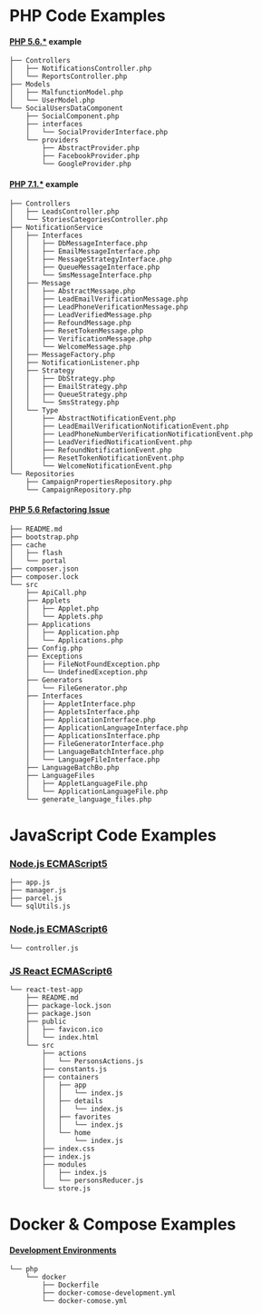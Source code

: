 # PHP Code Examples

#### [PHP 5.6.*](https://github.com/RadikChernyshov/code_example/tree/master/php5.6.*/SocialUsersDataComponent) example
 
```
├── Controllers
│   ├── NotificationsController.php
│   └── ReportsController.php
├── Models
│   ├── MalfunctionModel.php
│   └── UserModel.php
└── SocialUsersDataComponent
    ├── SocialComponent.php
    ├── interfaces
    │   └── SocialProviderInterface.php
    └── providers
        ├── AbstractProvider.php
        ├── FacebookProvider.php
        └── GoogleProvider.php
``` 
 
#### [PHP 7.1.*](https://github.com/RadikChernyshov/code_example/tree/master/php7.1.*/NotificationService) example

```
├── Controllers
│   ├── LeadsController.php
│   └── StoriesCategoriesController.php
├── NotificationService
│   ├── Interfaces
│   │   ├── DbMessageInterface.php
│   │   ├── EmailMessageInterface.php
│   │   ├── MessageStrategyInterface.php
│   │   ├── QueueMessageInterface.php
│   │   └── SmsMessageInterface.php
│   ├── Message
│   │   ├── AbstractMessage.php
│   │   ├── LeadEmailVerificationMessage.php
│   │   ├── LeadPhoneVerificationMessage.php
│   │   ├── LeadVerifiedMessage.php
│   │   ├── RefoundMessage.php
│   │   ├── ResetTokenMessage.php
│   │   ├── VerificationMessage.php
│   │   └── WelcomeMessage.php
│   ├── MessageFactory.php
│   ├── NotificationListener.php
│   ├── Strategy
│   │   ├── DbStrategy.php
│   │   ├── EmailStrategy.php
│   │   ├── QueueStrategy.php
│   │   └── SmsStrategy.php
│   └── Type
│       ├── AbstractNotificationEvent.php
│       ├── LeadEmailVerificationNotificationEvent.php
│       ├── LeadPhoneNumberVerificationNotificationEvent.php
│       ├── LeadVerifiedNotificationEvent.php
│       ├── RefoundNotificationEvent.php
│       ├── ResetTokenNotificationEvent.php
│       └── WelcomeNotificationEvent.php
└── Repositories
    ├── CampaignPropertiesRepository.php
    └── CampaignRepository.php
```

#### [PHP 5.6 Refactoring Issue](https://github.com/RadikChernyshov/code_example/tree/master/refactoring_task)

```
├── README.md
├── bootstrap.php
├── cache
│   ├── flash
│   └── portal
├── composer.json
├── composer.lock
└── src
    ├── ApiCall.php
    ├── Applets
    │   ├── Applet.php
    │   └── Applets.php
    ├── Applications
    │   ├── Application.php
    │   └── Applications.php
    ├── Config.php
    ├── Exceptions
    │   ├── FileNotFoundException.php
    │   └── UndefinedException.php
    ├── Generators
    │   └── FileGenerator.php
    ├── Interfaces
    │   ├── AppletInterface.php
    │   ├── AppletsInterface.php
    │   ├── ApplicationInterface.php
    │   ├── ApplicationLanguageInterface.php
    │   ├── ApplicationsInterface.php
    │   ├── FileGeneratorInterface.php
    │   ├── LanguageBatchInterface.php
    │   └── LanguageFileInterface.php
    ├── LanguageBatchBo.php
    ├── LanguageFiles
    │   ├── AppletLanguageFile.php
    │   └── ApplicationLanguageFile.php
    └── generate_language_files.php

```

# JavaScript Code Examples


### [Node.js ECMAScript5](https://github.com/RadikChernyshov/code_example/tree/master/nodejs/ecmascript5)

```
├── app.js
├── manager.js
├── parcel.js
└── sqlUtils.js
```

### [Node.js ECMAScript6](https://github.com/RadikChernyshov/code_example/tree/master/nodejs/ecmascript6)

```
└── controller.js
```

### [JS React ECMAScript6](https://github.com/RadikChernyshov/code_example/tree/master/nodejs/ecmascript6)

```
└── react-test-app
    ├── README.md
    ├── package-lock.json
    ├── package.json
    ├── public
    │   ├── favicon.ico
    │   └── index.html
    └── src
        ├── actions
        │   └── PersonsActions.js
        ├── constants.js
        ├── containers
        │   ├── app
        │   │   └── index.js
        │   ├── details
        │   │   └── index.js
        │   ├── favorites
        │   │   └── index.js
        │   └── home
        │       └── index.js
        ├── index.css
        ├── index.js
        ├── modules
        │   ├── index.js
        │   └── personsReducer.js
        └── store.js
```

# Docker & Compose Examples

#### [Development Environments](https://github.com/RadikChernyshov/code_example/tree/master/environments/php/docker)

```
└── php
    └── docker
        ├── Dockerfile
        ├── docker-comose-development.yml
        └── docker-comose.yml
```